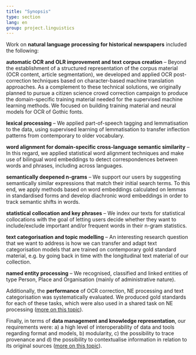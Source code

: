 ```yaml
---
title: "Synopsis"
type: section
lang: en
group: project.linguistics
---
```


<!-- more -->

Work on **natural language processing for historical newspapers** included the following:



**automatic OCR and OLR improvement and text corpus creation** – Beyond the establishment of a structured representation of the corpus material (OCR content, article segmentation), we developed and applied OCR post-correction techniques based on character-based machine translation approaches. As a complement to these technical solutions, we originally planned to pursue a citizen science crowd correction campaign to produce the domain-specific training material needed for the supervised machine learning methods. We focused on building training material and neural models for OCR of Gothic fonts.

**lexical processing** – We applied part-of-speech tagging and lemmatisation to the data, using supervised learning of lemmatisation to transfer inflection patterns from contemporary to older vocabulary.

**word alignment for domain-specific cross-language semantic similarity** – In this regard, we applied statistical word alignment techniques and make use of bilingual word embeddings to detect correspondences between words and phrases, including across languages.

**semantically deepened n-grams** – We support our users by suggesting semantically similar expressions that match their initial search terms. To this end, we apply methods based on word embeddings calculated on lemmas in standardised forms and develop diachronic word embeddings in order to track semantic shifts in words.

**statistical collocation and key phrases** – We index our texts for statistical collocations with the goal of letting users decide whether they want to include/exclude important and/or frequent words in their n-gram statistics.

**text categorisation and topic modelling** – An interesting research question that we want to address is how we can transfer and adapt text categorisation models that are trained on contemporary gold standard material, e.g. by going back in time with the longitudinal text material of our collection.

**named entity processing** – We recognised, classified and linked entities of type Person, Place and Organisation (mainly of administrative nature).

Additionally, the **performance** of OCR correction, NE processing and text categorisation was systematically evaluated. We produced gold standards for each of these tasks, which were also used in a shared task on NE processing ([more on this topic](https://impresso-project.ch/CLEF-HIPE-2020/)).

Finally, in terms of **data management and knowledge representation**, our requirements were: a) a high level of interoperability of data and tools regarding format and models, b) modularity, c) the possibility to trace provenance and d) the possibility to contextualise information in relation to its original sources ([more on this topic](https://impresso-project.ch/CLEF-HIPE-2020/)).
